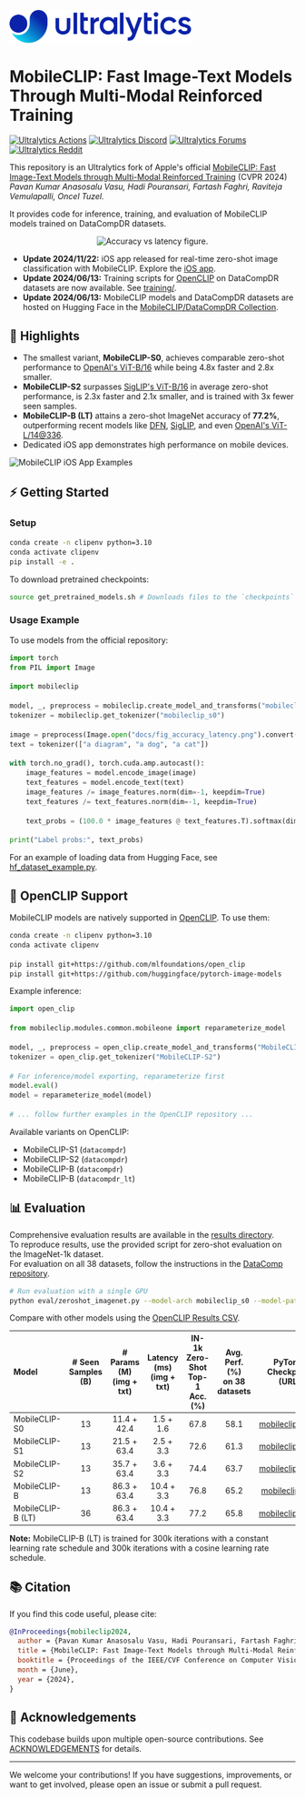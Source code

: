 <a href="https://www.ultralytics.com/"><img src="https://raw.githubusercontent.com/ultralytics/assets/main/logo/Ultralytics_Logotype_Original.svg" width="320" alt="Ultralytics logo"></a>

# MobileCLIP: Fast Image-Text Models Through Multi-Modal Reinforced Training

[![Ultralytics Actions](https://github.com/ultralytics/velocity/actions/workflows/format.yml/badge.svg)](https://github.com/ultralytics/velocity/actions/workflows/format.yml)
[![Ultralytics Discord](https://img.shields.io/discord/1089800235347353640?logo=discord&logoColor=white&label=Discord&color=blue)](https://discord.com/invite/ultralytics)
[![Ultralytics Forums](https://img.shields.io/discourse/users?server=https%3A%2F%2Fcommunity.ultralytics.com&logo=discourse&label=Forums&color=blue)](https://community.ultralytics.com/)
[![Ultralytics Reddit](https://img.shields.io/reddit/subreddit-subscribers/ultralytics?style=flat&logo=reddit&logoColor=white&label=Reddit&color=blue)](https://reddit.com/r/ultralytics)

This repository is an Ultralytics fork of Apple's official [MobileCLIP: Fast Image-Text Models through Multi-Modal Reinforced Training](https://arxiv.org/pdf/2311.17049.pdf) (CVPR 2024)  
_Pavan Kumar Anasosalu Vasu, Hadi Pouransari, Fartash Faghri, Raviteja Vemulapalli, Oncel Tuzel._

It provides code for inference, training, and evaluation of MobileCLIP models trained on DataCompDR datasets.

<p align="center">
<img src="docs/fig_accuracy_latency.png" alt="Accuracy vs latency figure." width="400"/>
</p>

- **Update 2024/11/22:** iOS app released for real-time zero-shot image classification with MobileCLIP. Explore the [iOS app](./ios_app/).
- **Update 2024/06/13:** Training scripts for [OpenCLIP](https://github.com/mlfoundations/open_clip/tree/main/src/open_clip) on DataCompDR datasets are now available. See [training/](./training/).
- **Update 2024/06/13:** MobileCLIP models and DataCompDR datasets are hosted on Hugging Face in the [MobileCLIP/DataCompDR Collection](https://huggingface.co/collections/apple/mobileclip-models-datacompdr-data-665789776e1aa2b59f35f7c8).

## 🚀 Highlights

- The smallest variant, **MobileCLIP-S0**, achieves comparable zero-shot performance to [OpenAI's ViT-B/16](https://arxiv.org/abs/2103.00020) while being 4.8x faster and 2.8x smaller.
- **MobileCLIP-S2** surpasses [SigLIP's ViT-B/16](https://arxiv.org/abs/2303.15343) in average zero-shot performance, is 2.3x faster and 2.1x smaller, and is trained with 3x fewer seen samples.
- **MobileCLIP-B (LT)** attains a zero-shot ImageNet accuracy of **77.2%**, outperforming recent models like [DFN](https://arxiv.org/abs/2309.17425), [SigLIP](https://arxiv.org/abs/2303.15343), and even [OpenAI's ViT-L/14@336](https://arxiv.org/abs/2103.00020).
- Dedicated iOS app demonstrates high performance on mobile devices.

![MobileCLIP iOS App Examples](ios_app/docs/app_screenshots/examples.png)

## ⚡ Getting Started

### Setup

```bash
conda create -n clipenv python=3.10
conda activate clipenv
pip install -e .
```

To download pretrained checkpoints:

```bash
source get_pretrained_models.sh # Downloads files to the `checkpoints` directory.
```

### Usage Example

To use models from the official repository:

```python
import torch
from PIL import Image

import mobileclip

model, _, preprocess = mobileclip.create_model_and_transforms("mobileclip_s0", pretrained="/path/to/mobileclip_s0.pt")
tokenizer = mobileclip.get_tokenizer("mobileclip_s0")

image = preprocess(Image.open("docs/fig_accuracy_latency.png").convert("RGB")).unsqueeze(0)
text = tokenizer(["a diagram", "a dog", "a cat"])

with torch.no_grad(), torch.cuda.amp.autocast():
    image_features = model.encode_image(image)
    text_features = model.encode_text(text)
    image_features /= image_features.norm(dim=-1, keepdim=True)
    text_features /= text_features.norm(dim=-1, keepdim=True)

    text_probs = (100.0 * image_features @ text_features.T).softmax(dim=-1)

print("Label probs:", text_probs)
```

For an example of loading data from Hugging Face, see [hf_dataset_example.py](./hf_dataset_example.py).

## 🔗 OpenCLIP Support

MobileCLIP models are natively supported in [OpenCLIP](https://github.com/mlfoundations/open_clip). To use them:

```bash
conda create -n clipenv python=3.10
conda activate clipenv

pip install git+https://github.com/mlfoundations/open_clip
pip install git+https://github.com/huggingface/pytorch-image-models
```

Example inference:

```python
import open_clip

from mobileclip.modules.common.mobileone import reparameterize_model

model, _, preprocess = open_clip.create_model_and_transforms("MobileCLIP-S2", pretrained="datacompdr")
tokenizer = open_clip.get_tokenizer("MobileCLIP-S2")

# For inference/model exporting, reparameterize first
model.eval()
model = reparameterize_model(model)

# ... follow further examples in the OpenCLIP repository ...
```

Available variants on OpenCLIP:

- MobileCLIP-S1 (`datacompdr`)
- MobileCLIP-S2 (`datacompdr`)
- MobileCLIP-B (`datacompdr`)
- MobileCLIP-B (`datacompdr_lt`)

## 📊 Evaluation

Comprehensive evaluation results are available in the [results directory](./results).  
To reproduce results, use the provided script for zero-shot evaluation on the ImageNet-1k dataset.  
For evaluation on all 38 datasets, follow the instructions in the [DataComp repository](https://github.com/mlfoundations/datacomp).

```bash
# Run evaluation with a single GPU
python eval/zeroshot_imagenet.py --model-arch mobileclip_s0 --model-path /path/to/mobileclip_s0.pt
```

Compare with other models using the [OpenCLIP Results CSV](https://github.com/mlfoundations/open_clip/blob/main/docs/openclip_results.csv).

| Model             | # Seen <br>Samples (B) | # Params (M) <br> (img + txt) | Latency (ms) <br> (img + txt) | IN-1k Zero-Shot <br> Top-1 Acc. (%) | Avg. Perf. (%) <br> on 38 datasets |                                            PyTorch Checkpoint (URL)                                            |
| :---------------- | :--------------------: | :---------------------------: | :---------------------------: | :---------------------------------: | :--------------------------------: | :------------------------------------------------------------------------------------------------------------: |
| MobileCLIP-S0     |           13           |          11.4 + 42.4          |           1.5 + 1.6           |                67.8                 |                58.1                |  [mobileclip_s0.pt](https://docs-assets.developer.apple.com/ml-research/datasets/mobileclip/mobileclip_s0.pt)  |
| MobileCLIP-S1     |           13           |          21.5 + 63.4          |           2.5 + 3.3           |                72.6                 |                61.3                |  [mobileclip_s1.pt](https://docs-assets.developer.apple.com/ml-research/datasets/mobileclip/mobileclip_s1.pt)  |
| MobileCLIP-S2     |           13           |          35.7 + 63.4          |           3.6 + 3.3           |                74.4                 |                63.7                |  [mobileclip_s2.pt](https://docs-assets.developer.apple.com/ml-research/datasets/mobileclip/mobileclip_s2.pt)  |
| MobileCLIP-B      |           13           |          86.3 + 63.4          |          10.4 + 3.3           |                76.8                 |                65.2                |   [mobileclip_b.pt](https://docs-assets.developer.apple.com/ml-research/datasets/mobileclip/mobileclip_b.pt)   |
| MobileCLIP-B (LT) |           36           |          86.3 + 63.4          |          10.4 + 3.3           |                77.2                 |                65.8                | [mobileclip_blt.pt](https://docs-assets.developer.apple.com/ml-research/datasets/mobileclip/mobileclip_blt.pt) |

**Note:** MobileCLIP-B (LT) is trained for 300k iterations with a constant learning rate schedule and 300k iterations with a cosine learning rate schedule.

## 📚 Citation

If you find this code useful, please cite:

```bibtex
@InProceedings{mobileclip2024,
  author = {Pavan Kumar Anasosalu Vasu, Hadi Pouransari, Fartash Faghri, Raviteja Vemulapalli, Oncel Tuzel},
  title = {MobileCLIP: Fast Image-Text Models through Multi-Modal Reinforced Training},
  booktitle = {Proceedings of the IEEE/CVF Conference on Computer Vision and Pattern Recognition (CVPR)},
  month = {June},
  year = {2024},
}
```

## 🙏 Acknowledgements

This codebase builds upon multiple open-source contributions. See [ACKNOWLEDGEMENTS](ACKNOWLEDGEMENTS) for details.

---

We welcome your contributions! If you have suggestions, improvements, or want to get involved, please open an issue or submit a pull request.
